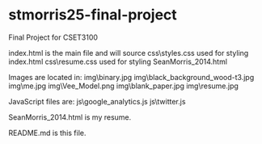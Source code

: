 # stmorris25-final-project
Final Project for CSET3100

index.html is the main file and will source
	css\styles.css used for styling index.html
	css\resume.css used for styling SeanMorris_2014.html
	
Images are located in:
	img\binary.jpg
	img\black_background_wood-t3.jpg
	img\me.jpg
	img\Vee_Model.png
	img\blank_paper.jpg
	img\resume.jpg

JavaScript files are:
	js\google_analytics.js
	js\twitter.js
	
SeanMorris_2014.html is my resume. 

README.md is this file.